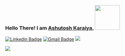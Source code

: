 ### Hello There! I am <a href="http://karaiyaashu.github.io"> Ashutosh Karaiya.</a> <img src="https://media.giphy.com/media/eNotYhz6gsoNBUzsUa/giphy.gif" width="80">

[![Linkedin Badge](https://img.shields.io/badge/-ashutosh-karaiya-blue?style=flat-square&logo=Linkedin&logoColor=white&link=https://www.linkedin.com/in/ashutosh-karaiya/)](https://www.linkedin.com/in/ashutosh-karaiya/)
[![Gmail Badge](https://img.shields.io/badge/-karaiyaashutosh@gmail.com-c14438?style=flat-square&logo=Gmail&logoColor=white&link=mailto:karaiyaashutosh@gmail.com)](mailto:karaiyaashutosh@gmail.com)
![](https://komarev.com/ghpvc/?username=karaiyaashu&color=blueviolet)

<!--## <img src="https://media.giphy.com/media/du3J3cXyzhj75IOgvA/giphy.gif" width="50"> Summary: <img src="https://media.giphy.com/media/lPAXUzSS1PlwgH53oz/giphy.gif" width="30">-->

<!-- ### A final year undergraduate pursuing a Bachelor's degree in Electrical Engineering from Thapar Institute of Engineering and Technology, Patiala.-->

<!--### Technical proficiencies include:-->

<!--####  • Languages: C, C++, C#, Python, SQL, Javascript, Assembly Language.-->

<!--####  • Skilled in Git, Data Structures and Algorithms, Object-oriented Programming, Data Analysis, Data Science, basics of Web Development, Microprocessors, MATLAB, IoT, PLC, and SCADA.-->

<!--####  • Also interested in blockchain, graphic designing, photography, and content writing.-->

<!--###  Open to new opportunities and collaborative work in the above-mentioned fields.-->

<!--<hr/> -->

![](https://github-readme-stats.vercel.app/api?username=karaiyaashu&show_icons=true)
